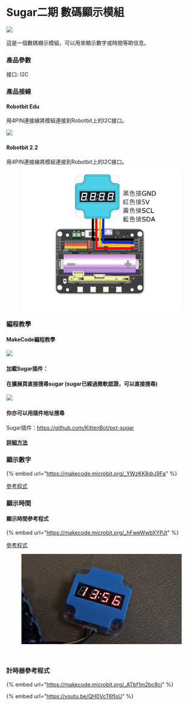 # Sugar二期 數碼顯示模組

![](https://kittenbothk.readthedocs.io/en/latest/\_images/display\_render.png)

這是一個數碼顯示模組，可以用來顯示數字或時間等啲信息。

### 產品參數

接口: I2C

### 產品接線

#### Robotbit Edu

用4PIN連接線將模組連接到Robotbit上的I2C接口。

![](https://kittenbothk.readthedocs.io/en/latest/\_images/display\_wire.png)

#### Robotbit 2.2

用4PIN連接線將模組連接到Robotbit上的I2C接口。

<figure><img src="../../.gitbook/assets/display_wiring_2.2.png" alt=""><figcaption></figcaption></figure>

### 編程教學

#### MakeCode編程教學

![](https://kittenbothk.readthedocs.io/en/latest/\_images/mcbanner15.png)

#### 加載Sugar插件：

#### 在擴展頁直接搜尋sugar (sugar已經過微軟認證，可以直接搜尋)

![](https://kittenbothk.readthedocs.io/en/latest/\_images/sugar\_search.gif)

#### 你亦可以用插件地址搜尋

Sugar插件：https://github.com/KittenBot/pxt-sugar

#### [詳細方法](../../programmingplatforms/makecode/kittenbotandmakecode.md)

### 顯示數字

{% embed url="https://makecode.microbit.org/_YWzKK8drJ9Fa" %}

[參考程式](https://makecode.microbit.org/\_YWzKK8drJ9Fa)

### 顯示時間

#### 顯示時間參考程式

{% embed url="https://makecode.microbit.org/_hFweWwbXYPJt" %}

[參考程式](https://makecode.microbit.org/\_hFweWwbXYPJt)

<figure><img src="../../.gitbook/assets/time_show.jpg" alt=""><figcaption><p><br></p></figcaption></figure>

### 計時器參考程式

{% embed url="https://makecode.microbit.org/_ATbf1m2bc8ci" %}

{% embed url="https://youtu.be/QH0VcT6fIsU" %}
